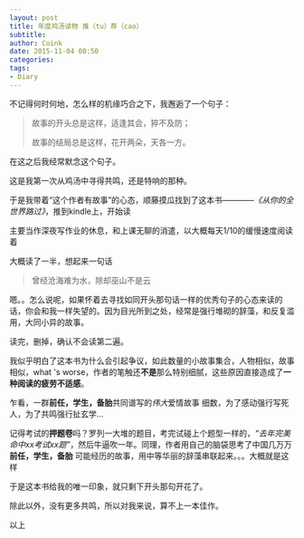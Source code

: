 ```yaml
---
layout: post
title: 年度鸡汤读物 推（tu）荐（cao）
subtitle: 
author: Coink
date: 2015-11-04 00:50
categories: 
tags:
- Diary
---
```

不记得何时何地，怎么样的机缘巧合之下，我邂逅了一个句子：

> 故事的开头总是这样，适逢其会，猝不及防；
>
> 故事的结局总是这样，花开两朵，天各一方。

在这之后我经常默念这个句子。

这是我第一次从鸡汤中寻得共鸣，还是特响的那种。

于是我带着“这个作者有故事”的心态，顺藤摸瓜找到了这本书————*《从你的全世界路过》*，推到kindle上，开始读

主要当作深夜写作业的休息，和上课无聊的消遣，以大概每天1/10的缓慢速度阅读着

大概读了一半，想起来一句话

> 曾经沧海难为水，除却巫山不是云

嗯。。怎么说呢，如果怀着去寻找如同开头那句话一样的优秀句子的心态来读的话，你会和我一样失望的。因为目光所到之处，经常是强行堆砌的辞藻，和反复滥用，大同小异的故事。

读完，删掉，确认不会读第二遍。

我似乎明白了这本书为什么会引起争议，如此数量的小故事集合，人物相似，故事相似，what 's worse，作者的笔触还**不是**那么特别细腻，这些原因直接造成了**一种阅读的疲劳不适感**。


乍看，一群**前任，学生，备胎**共同谱写的*伟大*爱情故事
细数，为了感动强行写死人，为了共鸣强行扯玄学...

记得考试的**押题卷**吗？罗列一大堆的题目，考完试碰上个题型一样的，*“去年完美命中xx考试xx题”*，然后牛逼吹一年。同理，作者用自己的脑袋思考了中国几万万 **前任，学生，备胎** 可能经历的故事，用中等华丽的辞藻串联起来。。。大概就是这样

于是这本书给我的唯一印象，就只剩下开头那句开花了。

除此以外，没有更多共鸣，所以对我来说，算不上一本佳作。

以上